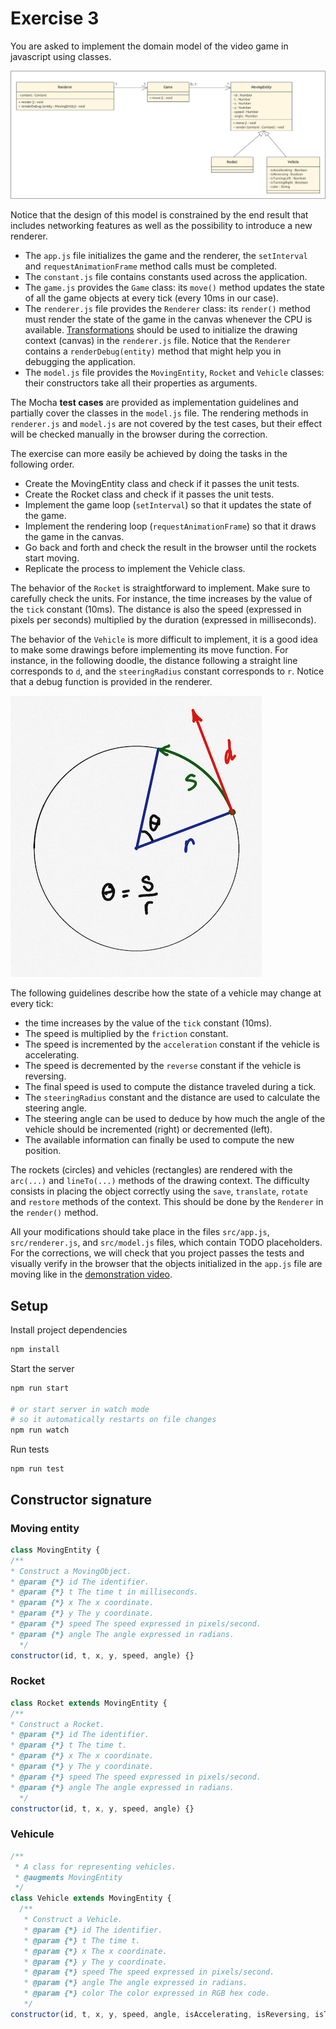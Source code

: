# Exercise 3

You are asked to implement the domain model of the video game in javascript using classes.

![Domain Model](model.png)

Notice that the design of this model is constrained by the end result that includes networking features as well as the possibility to introduce a new renderer. 
- The `app.js` file initializes the game and the renderer, the `setInterval` and `requestAnimationFrame` method calls must be completed.
- The `constant.js` file contains constants used across the application.
- The `game.js` provides the `Game` class: its `move()` method updates the state of all the game objects at every tick (every 10ms in our case).
- The `renderer.js` file provides the `Renderer` class: its `render()` method must render the state of the game in the canvas whenever the CPU is available. [Transformations](https://developer.mozilla.org/en-US/docs/Web/API/Canvas_API/Tutorial/Transformations) should be used to initialize the drawing context (canvas) in the `renderer.js` file. Notice that the `Renderer` contains a `renderDebug(entity)` method that might help you in debugging the application.
- The `model.js` file provides the `MovingEntity`, `Rocket` and `Vehicle` classes: their constructors take all their properties as arguments.

The Mocha **test cases** are provided as implementation guidelines and partially cover the classes in the `model.js` file. 
The rendering methods in `renderer.js` and `model.js` are not covered by the test cases, but their effect will be checked manually in the browser during the correction.

The exercise can more easily be achieved by doing the tasks in the following order.
- Create the MovingEntity class and check if it passes the unit tests.
- Create the Rocket class and check if it passes the unit tests.
- Implement the game loop (`setInterval`) so that it updates the state of the game.
- Implement the rendering loop (`requestAnimationFrame`) so that it draws the game in the canvas.
- Go back and forth and check the result in the browser until the rockets start moving.
- Replicate the process to implement the Vehicle class.

The behavior of the `Rocket` is straightforward to implement.
Make sure to carefully check the units.
For instance, the time increases by the value of the `tick` constant (10ms). The distance is also the speed (expressed in pixels per seconds) multiplied by the duration (expressed in milliseconds). 

The behavior of the `Vehicle` is more difficult to implement, it is a good idea to make some drawings before implementing its move function.
For instance, in the following doodle, the distance following a straight line corresponds to `d`, and the `steeringRadius` constant  corresponds to `r`.
Notice that a debug function is provided in the renderer.

![steering](steering.png)

The following guidelines describe how the state of a vehicle may change at every tick:
- the time increases by the value of the `tick` constant (10ms).
- The speed is multiplied by the `friction` constant.
- The speed is incremented by the `acceleration` constant if the vehicle is accelerating.
- The speed is decremented by the `reverse` constant if the vehicle is reversing.
- The final speed is used to compute the distance traveled during a tick.
- The `steeringRadius` constant and the distance are used to calculate the steering angle.
- The steering angle can be used to deduce by how much the angle of the vehicle should be incremented (right) or decremented (left).
- The available information can finally be used to compute the new position.

The rockets (circles) and vehicles (rectangles) are rendered with the `arc(...)` and `lineTo(...)` methods of the drawing context.
The difficulty consists in placing the object correctly using the `save`, `translate`, `rotate` and `restore` methods of the context.
This should be done by the `Renderer` in the `render()` method.

All your modifications should take place in the files `src/app.js`, `src/renderer.js`, and `src/model.js` files, which contain TODO placeholders.
For the corrections, we will check that you project passes the tests and visually verify in the browser that the objects initialized in the `app.js` file are moving like in the [demonstration video](demo.mov).

## Setup

Install project dependencies
```sh
npm install
```

Start the server
```sh
npm run start

# or start server in watch mode
# so it automatically restarts on file changes
npm run watch
```

Run tests
```
npm run test
```

## Constructor signature

### Moving entity

```javascript
class MovingEntity {
/**
* Construct a MovingObject.
* @param {*} id The identifier.
* @param {*} t The time t in milliseconds.
* @param {*} x The x coordinate.
* @param {*} y The y coordinate.
* @param {*} speed The speed expressed in pixels/second.
* @param {*} angle The angle expressed in radians.
  */
constructor(id, t, x, y, speed, angle) {}
```

### Rocket
```javascript
class Rocket extends MovingEntity {
/**
* Construct a Rocket.
* @param {*} id The identifier.
* @param {*} t The time t.
* @param {*} x The x coordinate.
* @param {*} y The y coordinate.
* @param {*} speed The speed expressed in pixels/second.
* @param {*} angle The angle expressed in radians.
  */
constructor(id, t, x, y, speed, angle) {}
```

### Vehicule
```javascript
/**
 * A class for representing vehicles.
 * @augments MovingEntity
 */
class Vehicle extends MovingEntity {
  /**
   * Construct a Vehicle.
   * @param {*} id The identifier.
   * @param {*} t The time t.
   * @param {*} x The x coordinate.
   * @param {*} y The y coordinate.
   * @param {*} speed The speed expressed in pixels/second.
   * @param {*} angle The angle expressed in radians.
   * @param {*} color The color expressed in RGB hex code.
   */
constructor(id, t, x, y, speed, angle, isAccelerating, isReversing, isTurningLeft, isTurningRight, color) {}
```
